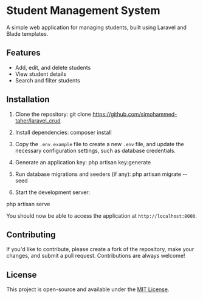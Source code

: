 # Student Management System

A simple web application for managing students, built using Laravel and Blade templates.

## Features

- Add, edit, and delete students
- View student details
- Search and filter students

## Installation

1. Clone the repository:
git clone https://github.com/simohammed-taher/laravel_crud

2. Install dependencies:
composer install


3. Copy the `.env.example` file to create a new `.env` file, and update the necessary configuration settings, such as database credentials.

4. Generate an application key:
php artisan key:generate

5. Run database migrations and seeders (if any):
php artisan migrate --seed


6. Start the development server:

php artisan serve


You should now be able to access the application at `http://localhost:8000`.

## Contributing

If you'd like to contribute, please create a fork of the repository, make your changes, and submit a pull request. Contributions are always welcome!

## License

This project is open-source and available under the [MIT License](LICENSE).

